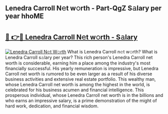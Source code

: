 ## Lenedra Carroll N𝚎t w𝚘rth - Part-QgZ S𝚊lary per year hhoME

# <h2><a href="http://gc4eg0p.nevu.top/?p=Lenedra+Carroll">🔗 👉🔴 Lenedra Carroll N𝚎t w𝚘rth - S𝚊lary</a></h2>

[![Lenedra Carroll N𝚎t W𝚘rth](https://i.imgur.com/Oavwk0R.jpeg)](http://gc4eg0p.nevu.top/?p=Lenedra+Carroll)
What is Lenedra Carroll n𝚎t w𝚘rth? What is Lenedra Carroll s𝚊lary per year?
This rich person's Lenedra Carroll net worth is considerable, earning him a place among the industry's most financially successful. His yearly remuneration is impressive, but Lenedra Carroll net worth is rumored to be even larger as a result of his diverse business activities and extensive real estate portfolio. This wealthy man, whose Lenedra Carroll net worth is among the highest in the world, is celebrated for his business acumen and financial intelligence. This prosperous individual, whose Lenedra Carroll net worth is in the billions and who earns an impressive salary, is a prime demonstration of the might of hard work, dedication, and financial wisdom.
